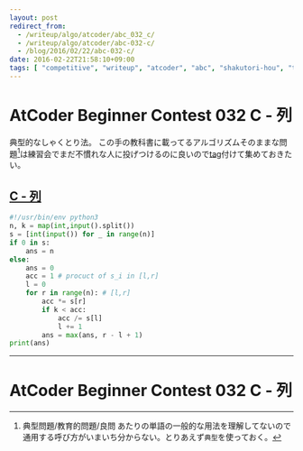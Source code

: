 ```yaml
---
layout: post
redirect_from:
  - /writeup/algo/atcoder/abc_032_c/
  - /writeup/algo/atcoder/abc-032-c/
  - /blog/2016/02/22/abc-032-c/
date: 2016-02-22T21:58:10+09:00
tags: [ "competitive", "writeup", "atcoder", "abc", "shakutori-hou", "typical-problem" ]
---
```


# AtCoder Beginner Contest 032 C - 列

典型的なしゃくとり法。
この手の教科書に載ってるアルゴリズムそのままな問題[^1]は練習会でまだ不慣れな人に投げつけるのに良いので[tag](http://kimiyuki.net/blog/categories/typical-problem)付けて集めておきたい。

## [C - 列](https://beta.atcoder.jp/contests/abc032/tasks/abc032_c)

``` python
#!/usr/bin/env python3
n, k = map(int,input().split())
s = [int(input()) for _ in range(n)]
if 0 in s:
    ans = n
else:
    ans = 0
    acc = 1 # procuct of s_i in [l,r]
    l = 0
    for r in range(n): # [l,r]
        acc *= s[r]
        if k < acc:
            acc /= s[l]
            l += 1
        ans = max(ans, r - l + 1)
print(ans)
```

---

# AtCoder Beginner Contest 032 C - 列

[^1]: 典型問題/教育的問題/良問 あたりの単語の一般的な用法を理解してないので通用する呼び方がいまいち分からない。とりあえず`典型`を使っておく。
